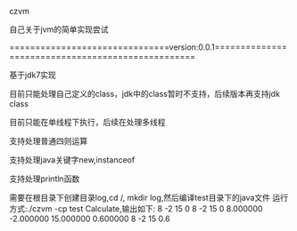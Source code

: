 czvm

自己关于jvm的简单实现尝试

===============================version:0.0.1==================================================

基于jdk7实现

目前只能处理自己定义的class，jdk中的class暂时不支持，后续版本再支持jdk class

目前只能在单线程下执行，后续在处理多线程

支持处理普通四则运算

支持处理java关键字new,instanceof

支持处理println函数

需要在根目录下创建目录log,cd /, mkdir log,然后编译test目录下的java文件
运行方式:./czvm -cp test Calculate,输出如下:
8
-2
15
0
8
-2
15
0
8.000000
-2.000000
15.000000
0.600000
8
-2
15
0.6
